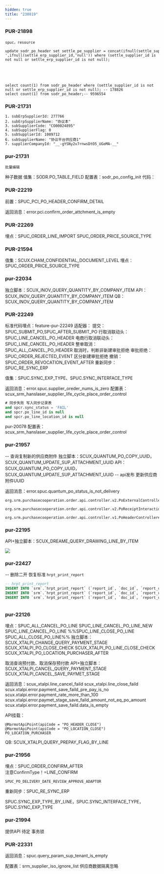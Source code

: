 ```yaml
---
hidden: true
title: "230819"
---
```




### PUR-21898

 
	spuc，resource

```
update sodr_po_header set settle_pe_supplier = concat(ifnull(settle_supplier_id,'null'),'-',ifnull(settle_erp_supplier_id,'null')) where (settle_supplier_id is not null or settle_erp_supplier_id is not null);





select count(1) from sodr_po_header where (settle_supplier_id is not null or settle_erp_supplier_id is not null); -- 178826
select count(1) from sodr_po_header;-- 9596554
```


### PUR-21731
```
1. subErpSupplierId: 277766
2. subErpSupplierName: "协议本"
3. subSupplierCode: "CO00024895"
4. subSupplierFlag: 0
5. subSupplierId: 1089712
6. subSupplierName: "协议平台供应商1"
7. supplierCompanyId: "__-gYSNy2v7rnwsDtO5_UGeMA-__"
```

### pur-21731
	批量编辑

种子数据
值集：SODR.PO_TABLE_FIELD
配置表：sodr_po_config_init
代码： 


### PUR-22219

前置：SPUC_PCI_PO_HEADER_CONFIRM_DETAIL

返回消息：error.pci.confirm_order_attchment_is_empty



### PUR-22269

埋点：SPUC_ORDER_LINE_IMPORT
				SPUC_ORDER_PRICE_SOURCE_TYPE


### PUR-21594

值集：SCUX.CHAM_CONFIDENTIAL_DOCUMENT_LEVEL
埋点：SPUC_ORDER_PRICE_SOURCE_TYPE



### pur-22034

独立脚本：SCUX_INOV_QUERY_QUANTITY_BY_COMPANY_ITEM
API：SCUX_INOV_QUERY_QUANTITY_BY_COMPANY_ITEM
QB：SCUX_INOV_QUERY_QUANTITY_BY_COMPANY_ITEM


### PUR-22249
标准代码埋点：feature-pur-22249
适配器： 
提交：SPUC_SUBMIT_PO,SPUC_AFTER_SUBMIT_PO
行取消联动头：SPUC_LINE_CANCEL_PO_HEADER
电商行取消联动头：SPUC_LINE_CANCEL_PO_HEADER
整单取消：SPUC_ALL_CANCEL_PO_HEADER
	取消时，判断非新建审批拒绝
审批拒绝：SPUC_ORDER_REJECTED_EVENT
	区分新建审批拒绝
撤销：SPUC_ORDER_REVOCATION_EVENT_AFTER
重新同步：SPUC_RE_SYNC_ERP

值集：SPUC.SYNC_EXP_TYPE、SPUC.SYNC_INTERFACE_TYPE

返回消息：error.spuc.supplier_oreder_nums_is_zero
配置表：scux_srm_hanslaser_supplier_life_cycle_place_order_control


```sql
# 同步失败 写入同步记录表
and spcr.sync_status = 'FAIL'  
and spcr.po_line_id is null  
and spcr.po_line_location_id is null
```

pur-20078 配置表：scux_srm_hanslaser_supplier_life_cycle_place_order_control



### pur-21957

-- 查询复制新的供应商附件
独立脚本：SCUX_QUANTUM_PO_COPY_UUID，SCUX_QUANTUM_UPDATE_SUP_ATTACHMENT_UUID
API：SCUX_QUANTUM_PO_COPY_UUID，SCUX_QUANTUM_UPDATE_SUP_ATTACHMENT_UUID
-- api发布 更新供应商附件UUID

返回消息：error.spuc.quantum_po_status_is_not_delivery


```
org.srm.purchasecooperation.order.api.controller.v2.PoExternalController#deliveryExportToErp

org.srm.purchasecooperation.order.api.controller.v2.PoReceiptInteractionController#poInitDeliveryWorkbench

org.srm.purchasecooperation.order.api.controller.v1.PoHeaderController#exportErp
```


### pur-22195

API+独立脚本：SCUX_DREAME_QUERY_DRAWING_LINE_BY_ITEM

![](https://s3.bmp.ovh/imgs/2023/08/01/18aa18c75d251422.png)




### pur-22427

-- 删除二开 恢复标准 `hrpt_print_report`

```sql
-- hrpt_print_report
INSERT INTO `srm`.`hrpt_print_report` (`report_id`, `doc_id`, `report_uuid`, `report_code`, `dataset_code`, `report_name`, `report_type`, `enabled_flag`, `remark`, `tenant_id`, `object_version_number`, `created_by`, `creation_date`, `last_updated_by`, `last_update_date`) VALUES (67, 6, '66032d351f364f31b44f4bd5e1442dfe', 'SODR.PO_REPT_NEW', 'SODR.STD.ORDER_DATASET', '标准采购订单打印模板', 'PDF', 1, NULL, 30, 6, 430, '2022-09-29 20:03:26', 495599, '2023-06-08 11:12:32');
INSERT INTO `srm`.`hrpt_print_report` (`report_id`, `doc_id`, `report_uuid`, `report_code`, `dataset_code`, `report_name`, `report_type`, `enabled_flag`, `remark`, `tenant_id`, `object_version_number`, `created_by`, `creation_date`, `last_updated_by`, `last_update_date`) VALUES (388, 6, 'a8589263034d4ba3a0074c376fd36a92', 'SODR.PO_REPT_NEW2', 'SODR.STD.ORDER_DATASET_1', '标准采购订单打印模板_库存组织', 'PDF', 1, NULL, 30, 1, 495599, '2023-06-08 10:20:05', 495599, '2023-06-08 10:20:05');
INSERT INTO `srm`.`hrpt_print_report` (`report_id`, `doc_id`, `report_uuid`, `report_code`, `dataset_code`, `report_name`, `report_type`, `enabled_flag`, `remark`, `tenant_id`, `object_version_number`, `created_by`, `creation_date`, `last_updated_by`, `last_update_date`) VALUES (389, 6, '8450c0aebecc4fdbba8796b1ac624eda', 'SODR.PO_REPT_NEW3', 'SODR.STD.ORDER_DATASET_1_1', '测试', 'PDF', 1, NULL, 30, 1, 495599, '2023-06-08 11:22:51', 495599, '2023-06-08 11:22:51');



```


### pur-22126

埋点：SPUC_ALL_CANCEL_PO_LINE
SPUC_LINE_CANCEL_PO_LINE_NEW
SPUC_LINE_CANCEL_PO_LINE
%%SPUC_LINE_CLOSE_PO_LINE
SPUC_ALL_CLOSE_PO_LINE%%
独立脚本：SCUX_XTALPI_CHANGE_QUERY_PAYMENT_STAGE
SCUX_XTALPI_PO_CLOSE_CHECK
SCUX_XTALPI_PO_LINE_CLOSE_CHECK
SCUX_XTALPI_PO_LOCATION_PURCHASER_AFTER

取消查询预付款、取消保存预付款
API+独立脚本：SCUX_XTALPI_CANCEL_QUERY_PAYMENT_STAGE
	SCUX_XTALPI_CANCEL_SAVE_PAYMET_STAGE

返回消息：scux_xtalpi.line_cancel_faild
	scux_xtalpi.line_close_faild
	scux.xtalpi.error.payment_save_faild_pre_pay_is_no
	scux.xtalpi.error.payment_rate_more_than_100
	scux.xtalpi.error.paymet_stage_save_faild_amount_not_eq_po_amount
	scux.xtalpi.error.payment_save_faild.data_is_empty

API挂载：
```
@MarmotApiPoint(apiCode = "PO_HEADER_CLOSE")
@MarmotApiPoint(apiCode = "PO_LOCATION_CLOSE")
PO_LOCATION_PURCHASER
```

QB:  SCUX_XTALPI_QUERY_PREPAY_FLAG_BY_LINE

### pur-21956

埋点：SPUC_ORDER_CONFIRM_AFTER  
	注意ConfirmType！=LINE_CONFIRM
	
	SPUC_PO_DELIVERY_DATE_REVIEW_APPROVE_ADAPTOR
重新同步：SPUC_RE_SYNC_ERP

  
SPUC.SYNC_EXP_TYPE_BY_LINE，SPUC.SYNC_INTERFACE_TYPE，SPUC.SYNC_EXP_TYPE


### pur-21994

提供API  待定  事务锁



### PUR-22331

返回消息：spuc.query_param_sup_tenant_is_empty

配置表：srm_supplier_iso_ignore_list
供应商数据隔离忽略